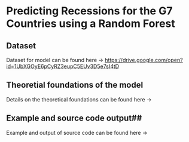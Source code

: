 # Predicting Recessions for the G7 Countries using a Random Forest #

## Dataset ##
Dataset for model can be found here -> https://drive.google.com/open?id=1UbXGOyE6pCyRZ3eupC5EUv3D5e7sI4tD

## Theoretial foundations of the model ##
Details on the theoretical foundations can be found here ->

## Example and source code output##

Example and output of source code can be found here -> 

